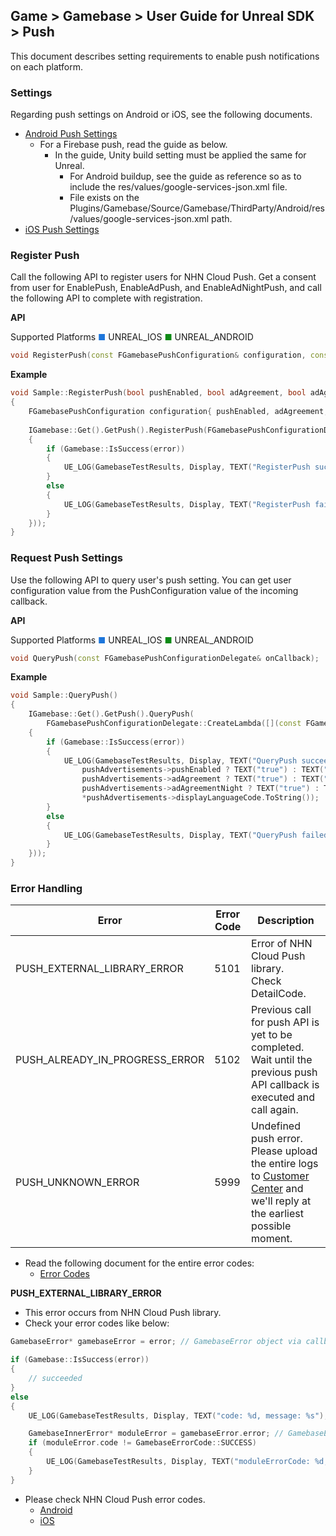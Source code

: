 ## Game > Gamebase > User Guide for Unreal SDK > Push

This document describes setting requirements to enable push notifications on each platform. 

### Settings

Regarding push settings on Android or iOS, see the following documents. <br/>

* [Android Push Settings](aos-push#settings)
    * For a Firebase push, read the guide as below.
        * In the guide, Unity build setting must be applied the same for Unreal.  
            * For Android buildup, see the guide as reference so as to include the res/values/google-services-json.xml file. 
            * File exists on the Plugins/Gamebase/Source/Gamebase/ThirdParty/Android/res/values/google-services-json.xml path. 
* [iOS Push Settings](ios-push#settings)

### Register Push

Call the following API to register users for NHN Cloud Push. 
Get a consent from user for EnablePush, EnableAdPush, and EnableAdNightPush, and call the following API to complete with registration. 

**API**

Supported Platforms
<span style="color:#1D76DB; font-size: 10pt">■</span> UNREAL_IOS
<span style="color:#0E8A16; font-size: 10pt">■</span> UNREAL_ANDROID

```cpp
void RegisterPush(const FGamebasePushConfiguration& configuration, const FGamebaseErrorDelegate& onCallback);
```

**Example**

```cpp
void Sample::RegisterPush(bool pushEnabled, bool adAgreement, bool adAgreementNight)
{
    FGamebasePushConfiguration configuration{ pushEnabled, adAgreement, adAgreementNight };
    
    IGamebase::Get().GetPush().RegisterPush(FGamebasePushConfigurationDelegate::CreateLambda([](const FGamebaseError* error)
    {
        if (Gamebase::IsSuccess(error))
        {
            UE_LOG(GamebaseTestResults, Display, TEXT("RegisterPush succeeded"));
        }
        else
        {
            UE_LOG(GamebaseTestResults, Display, TEXT("RegisterPush failed. (error: %d)"), error->code);
        }
    }));
}
```

### Request Push Settings

Use the following API to query user's push setting. 
You can get user configuration value from the PushConfiguration value of the incoming callback. 

**API**

Supported Platforms
<span style="color:#1D76DB; font-size: 10pt">■</span> UNREAL_IOS
<span style="color:#0E8A16; font-size: 10pt">■</span> UNREAL_ANDROID

```cpp
void QueryPush(const FGamebasePushConfigurationDelegate& onCallback);
```

**Example**

```cpp
void Sample::QueryPush()
{
    IGamebase::Get().GetPush().QueryPush(
        FGamebasePushConfigurationDelegate::CreateLambda([](const FGamebasePushConfiguration* pushAdvertisements, const FGamebaseError* error)
    {
        if (Gamebase::IsSuccess(error))
        {
            UE_LOG(GamebaseTestResults, Display, TEXT("QueryPush succeeded. (pushEnabled= %s, adAgreement= %s, adAgreementNight= %s, displayLanguageCode= %s)"),
                pushAdvertisements->pushEnabled ? TEXT("true") : TEXT("fasle"),
                pushAdvertisements->adAgreement ? TEXT("true") : TEXT("fasle"),
                pushAdvertisements->adAgreementNight ? TEXT("true") : TEXT("fasle"),
                *pushAdvertisements->displayLanguageCode.ToString());
        }
        else
        {
            UE_LOG(GamebaseTestResults, Display, TEXT("QueryPush failed. (error: %d)"), error->code);
        }
    }));
}
```

### Error Handling

| Error                          | Error Code | Description                              |
| ------------------------------ | ---------- | ---------------------------------------- |
| PUSH_EXTERNAL_LIBRARY_ERROR    | 5101       | Error of NHN Cloud Push library.<br> Check DetailCode. |
| PUSH_ALREADY_IN_PROGRESS_ERROR | 5102       | Previous call for push API is yet to be completed. <br> Wait until the previous push API callback is executed and call again. |
| PUSH_UNKNOWN_ERROR             | 5999       | Undefined push error. <br> Please upload the entire logs to [Customer Center](https://toast.com/support/inquiry) and we'll reply at the earliest possible moment. |

* Read the following document for the entire error codes: 
    * [Error Codes](./error-code/#client-sdk)

**PUSH_EXTERNAL_LIBRARY_ERROR**

* This error occurs from NHN Cloud Push library. 
* Check your error codes like below: 

```cpp
GamebaseError* gamebaseError = error; // GamebaseError object via callback

if (Gamebase::IsSuccess(error))
{
    // succeeded
}
else
{
    UE_LOG(GamebaseTestResults, Display, TEXT("code: %d, message: %s"), error->code, *error->message);

    GamebaseInnerError* moduleError = gamebaseError.error; // GamebaseError.error object from external module
    if (moduleError.code != GamebaseErrorCode::SUCCESS)
    {
        UE_LOG(GamebaseTestResults, Display, TEXT("moduleErrorCode: %d, moduleErrorMessage: %s"), moduleError->code, *moduleError->message);
    }
}
```

* Please check NHN Cloud Push error codes.  
    * [Android](aos-push#error-handling)
    * [iOS](ios-push#error-handling)
